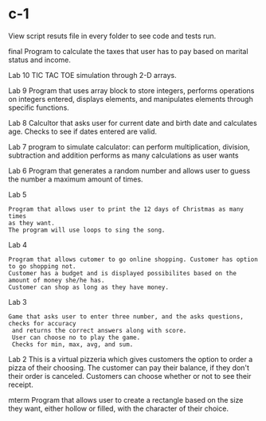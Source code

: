# c-1

View script resuts file in every folder to see code and tests run.

final 
     Program to calculate the taxes that user has to pay based on 
     marital status and income.

Lab 10 
    TIC TAC TOE simulation through 2-D arrays.
  
Lab 9 
    Program that uses array block to store integers, performs operations on
    integers entered, displays elements, and manipulates elements through 
    specific functions.


Lab 8 
    Calcultor that asks user for current date and birth date and calculates
    age. 
    Checks to see if dates entered are valid.

Lab 7 
    program to simulate calculator:
    can perform multiplication, division, subtraction and addition 
    performs as many calculations as user wants 

Lab 6
    Program that generates a random number and allows user to guess the number a maximum amount of times.

Lab 5 

    Program that allows user to print the 12 days of Christmas as many times 
    as they want.
    The program will use loops to sing the song.

Lab 4 

    Program that allows cutomer to go online shopping. Customer has option to go shopping not. 
    Customer has a budget and is displayed possibilites based on the amount of money she/he has. 
    Customer can shop as long as they have money. 
 
 Lab 3

    Game that asks user to enter three number, and the asks questions, checks for accuracy
     and returns the correct answers along with score. 
     User can choose no to play the game. 
     Checks for min, max, avg, and sum. 
  
Lab 2 
    This is a virtual pizzeria which gives customers the option to order 
    a pizza of their choosing. The customer can pay their balance, if they don't
    their order is canceled. Customers can choose whether or not to see their 
    receipt. 

mterm
    Program that allows user to create a rectangle based on the size they want, 
    either hollow or filled, with the character of their choice. 
 
